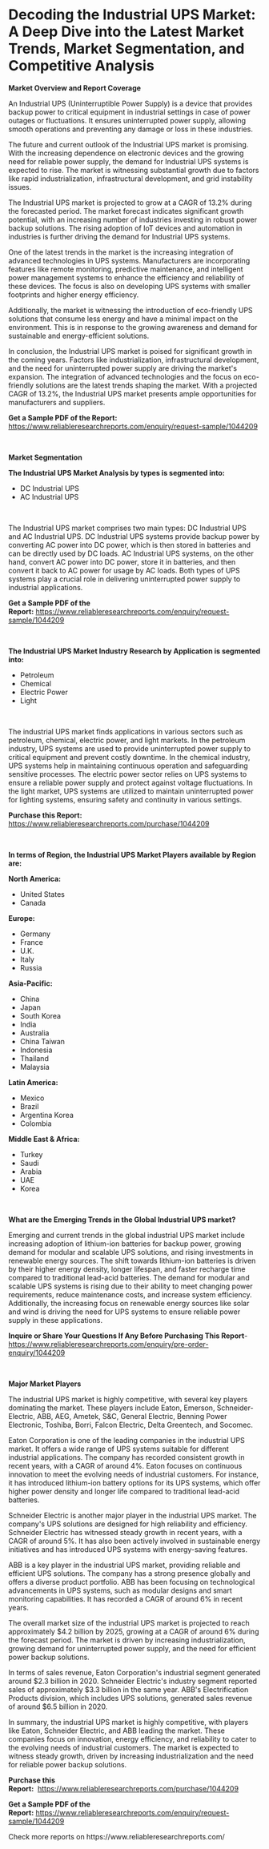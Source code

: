 <p><h1>Decoding the Industrial UPS Market: A Deep Dive into the Latest Market Trends, Market Segmentation, and Competitive Analysis</h1></p><p><strong>Market Overview and Report Coverage</strong></p>
<p><p>An Industrial UPS (Uninterruptible Power Supply) is a device that provides backup power to critical equipment in industrial settings in case of power outages or fluctuations. It ensures uninterrupted power supply, allowing smooth operations and preventing any damage or loss in these industries.</p><p>The future and current outlook of the Industrial UPS market is promising. With the increasing dependence on electronic devices and the growing need for reliable power supply, the demand for Industrial UPS systems is expected to rise. The market is witnessing substantial growth due to factors like rapid industrialization, infrastructural development, and grid instability issues.</p><p>The Industrial UPS market is projected to grow at a CAGR of 13.2% during the forecasted period. The market forecast indicates significant growth potential, with an increasing number of industries investing in robust power backup solutions. The rising adoption of IoT devices and automation in industries is further driving the demand for Industrial UPS systems.</p><p>One of the latest trends in the market is the increasing integration of advanced technologies in UPS systems. Manufacturers are incorporating features like remote monitoring, predictive maintenance, and intelligent power management systems to enhance the efficiency and reliability of these devices. The focus is also on developing UPS systems with smaller footprints and higher energy efficiency.</p><p>Additionally, the market is witnessing the introduction of eco-friendly UPS solutions that consume less energy and have a minimal impact on the environment. This is in response to the growing awareness and demand for sustainable and energy-efficient solutions.</p><p>In conclusion, the Industrial UPS market is poised for significant growth in the coming years. Factors like industrialization, infrastructural development, and the need for uninterrupted power supply are driving the market's expansion. The integration of advanced technologies and the focus on eco-friendly solutions are the latest trends shaping the market. With a projected CAGR of 13.2%, the Industrial UPS market presents ample opportunities for manufacturers and suppliers.</p></p>
<p><strong>Get a Sample PDF of the Report:</strong> <a href="https://www.reliableresearchreports.com/enquiry/request-sample/1044209">https://www.reliableresearchreports.com/enquiry/request-sample/1044209</a></p>
<p>&nbsp;</p>
<p><strong>Market Segmentation</strong></p>
<p><strong>The Industrial UPS Market Analysis by types is segmented into:</strong></p>
<p><ul><li>DC Industrial UPS</li><li>AC Industrial UPS</li></ul></p>
<p>&nbsp;</p>
<p><p>The Industrial UPS market comprises two main types: DC Industrial UPS and AC Industrial UPS. DC Industrial UPS systems provide backup power by converting AC power into DC power, which is then stored in batteries and can be directly used by DC loads. AC Industrial UPS systems, on the other hand, convert AC power into DC power, store it in batteries, and then convert it back to AC power for usage by AC loads. Both types of UPS systems play a crucial role in delivering uninterrupted power supply to industrial applications.</p></p>
<p><strong>Get a Sample PDF of the Report:</strong>&nbsp;<a href="https://www.reliableresearchreports.com/enquiry/request-sample/1044209">https://www.reliableresearchreports.com/enquiry/request-sample/1044209</a></p>
<p>&nbsp;</p>
<p><strong>The Industrial UPS Market Industry Research by Application is segmented into:</strong></p>
<p><ul><li>Petroleum</li><li>Chemical</li><li>Electric Power</li><li>Light</li></ul></p>
<p>&nbsp;</p>
<p><p>The industrial UPS market finds applications in various sectors such as petroleum, chemical, electric power, and light markets. In the petroleum industry, UPS systems are used to provide uninterrupted power supply to critical equipment and prevent costly downtime. In the chemical industry, UPS systems help in maintaining continuous operation and safeguarding sensitive processes. The electric power sector relies on UPS systems to ensure a reliable power supply and protect against voltage fluctuations. In the light market, UPS systems are utilized to maintain uninterrupted power for lighting systems, ensuring safety and continuity in various settings.</p></p>
<p><strong>Purchase this Report:</strong>&nbsp; <a href="https://www.reliableresearchreports.com/purchase/1044209">https://www.reliableresearchreports.com/purchase/1044209</a></p>
<p>&nbsp;</p>
<p><strong>In terms of Region, the Industrial UPS Market Players available by Region are:</strong></p>
<p>
    <p> <strong> North America: </strong>
        <ul>
            <li>United States</li>
            <li>Canada</li>
        </ul>
        </p> 
    <p> <strong> Europe: </strong>
        <ul>
            <li>Germany</li>
            <li>France</li>
            <li>U.K.</li>
            <li>Italy</li>
            <li>Russia</li>
        </ul>
        </p> 
    <p> <strong> Asia-Pacific: </strong>
        <ul>
            <li>China</li>
            <li>Japan</li>
            <li>South Korea</li>
            <li>India</li>
            <li>Australia</li>
            <li>China Taiwan</li>
            <li>Indonesia</li>
            <li>Thailand</li>
            <li>Malaysia</li>
        </ul>
        </p> 
    <p> <strong> Latin America: </strong>
        <ul>
            <li>Mexico</li>
            <li>Brazil</li>
            <li>Argentina Korea</li>
            <li>Colombia</li>
        </ul>
        </p> 
    <p> <strong> Middle East & Africa: </strong>
        <ul>
            <li>Turkey</li>
            <li>Saudi</li>
            <li>Arabia</li>
            <li>UAE</li>
            <li>Korea</li>
        </ul>
    </p>
    </p>
<p>&nbsp;</p>
<p><strong>What are the Emerging Trends in the Global Industrial UPS market?</strong></p>
<p><p>Emerging and current trends in the global industrial UPS market include increasing adoption of lithium-ion batteries for backup power, growing demand for modular and scalable UPS solutions, and rising investments in renewable energy sources. The shift towards lithium-ion batteries is driven by their higher energy density, longer lifespan, and faster recharge time compared to traditional lead-acid batteries. The demand for modular and scalable UPS systems is rising due to their ability to meet changing power requirements, reduce maintenance costs, and increase system efficiency. Additionally, the increasing focus on renewable energy sources like solar and wind is driving the need for UPS systems to ensure reliable power supply in these applications.</p></p>
<p><strong>Inquire or Share Your Questions If Any Before Purchasing This Report</strong>- <a href="https://www.reliableresearchreports.com/enquiry/pre-order-enquiry/1044209">https://www.reliableresearchreports.com/enquiry/pre-order-enquiry/1044209</a></p>
<p>&nbsp;</p>
<p><strong>Major Market Players</strong></p>
<p><p>The industrial UPS market is highly competitive, with several key players dominating the market. These players include Eaton, Emerson, Schneider-Electric, ABB, AEG, Ametek, S&C, General Electric, Benning Power Electronic, Toshiba, Borri, Falcon Electric, Delta Greentech, and Socomec. </p><p>Eaton Corporation is one of the leading companies in the industrial UPS market. It offers a wide range of UPS systems suitable for different industrial applications. The company has recorded consistent growth in recent years, with a CAGR of around 4%. Eaton focuses on continuous innovation to meet the evolving needs of industrial customers. For instance, it has introduced lithium-ion battery options for its UPS systems, which offer higher power density and longer life compared to traditional lead-acid batteries. </p><p>Schneider Electric is another major player in the industrial UPS market. The company's UPS solutions are designed for high reliability and efficiency. Schneider Electric has witnessed steady growth in recent years, with a CAGR of around 5%. It has also been actively involved in sustainable energy initiatives and has introduced UPS systems with energy-saving features. </p><p>ABB is a key player in the industrial UPS market, providing reliable and efficient UPS solutions. The company has a strong presence globally and offers a diverse product portfolio. ABB has been focusing on technological advancements in UPS systems, such as modular designs and smart monitoring capabilities. It has recorded a CAGR of around 6% in recent years.</p><p>The overall market size of the industrial UPS market is projected to reach approximately $4.2 billion by 2025, growing at a CAGR of around 6% during the forecast period. The market is driven by increasing industrialization, growing demand for uninterrupted power supply, and the need for efficient power backup solutions. </p><p>In terms of sales revenue, Eaton Corporation's industrial segment generated around $2.3 billion in 2020. Schneider Electric's industry segment reported sales of approximately $3.3 billion in the same year. ABB's Electrification Products division, which includes UPS solutions, generated sales revenue of around $6.5 billion in 2020.</p><p>In summary, the industrial UPS market is highly competitive, with players like Eaton, Schneider Electric, and ABB leading the market. These companies focus on innovation, energy efficiency, and reliability to cater to the evolving needs of industrial customers. The market is expected to witness steady growth, driven by increasing industrialization and the need for reliable power backup solutions.</p></p>
<p><strong>Purchase this Report:</strong>&nbsp;&nbsp;<a href="https://www.reliableresearchreports.com/purchase/1044209">https://www.reliableresearchreports.com/purchase/1044209</a></p>
<p></p>
<p><strong>Get a Sample PDF of the Report:</strong>&nbsp;<a href="https://www.reliableresearchreports.com/enquiry/request-sample/1044209">https://www.reliableresearchreports.com/enquiry/request-sample/1044209</a></p>
<p>Check more reports on https://www.reliableresearchreports.com/</p>